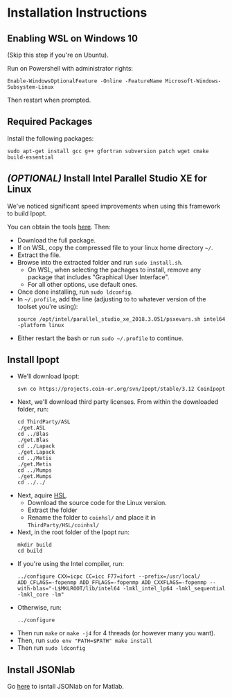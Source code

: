 # Installation Instructions

## Enabling WSL on Windows 10

(Skip this step if you're on Ubuntu).

Run on Powershell with administrator rights:
```
Enable-WindowsOptionalFeature -Online -FeatureName Microsoft-Windows-Subsystem-Linux
```
Then restart when prompted.

## Required Packages

Install the following packages:
```
sudo apt-get install gcc g++ gfortran subversion patch wget cmake build-essential
```

## *(OPTIONAL)* Install Intel Parallel Studio XE for Linux

We've noticed significant speed improvements when using this framework to build Ipopt.

You can obtain the tools [here](https://software.intel.com/en-us/parallel-studio-xe). Then:

- Download the full package. 
- If on WSL, copy the compressed file to your linux home directory `~/`.
- Extract the file.
- Browse into the extracted folder and run `sudo install.sh`.
  - On WSL, when selecting the pachages to install, remove any package that includes "Graphical User Interface".
  - For all other options, use default ones.
- Once done installing, run `sudo ldconfig`.
- In `~/.profile`, add the line (adjusting to to whatever version of the toolset you're using):
  ```
  source /opt/intel/parallel_studio_xe_2018.3.051/psxevars.sh intel64 -platform linux
  ```
- Either restart the bash or run `sudo ~/.profile` to continue.

## Install Ipopt

- We'll download Ipopt:
  ```
  svn co https://projects.coin-or.org/svn/Ipopt/stable/3.12 CoinIpopt
  ```
- Next, we'll download third party licenses. From within the downloaded folder, run:
  ```
  cd ThirdParty/ASL
  ./get.ASL
  cd ../Blas
  ./get.Blas
  cd ../Lapack
  ./get.Lapack
  cd ../Metis
  ./get.Metis
  cd ../Mumps
  ./get.Mumps
  cd ../../
  ```
- Next, aquire [HSL](http://www.hsl.rl.ac.uk/ipopt/).
  - Download the source code for the Linux version.
  - Extract the folder
  - Rename the folder to `coinhsl/` and place it in `ThirdParty/HSL/coinhsl/`
- Next, in the root folder of the Ipopt run:
  ```
  mkdir build
  cd build
  ```
- If you're using the Intel compiler, run:
  ```
  ../configure CXX=icpc CC=icc F77=ifort --prefix=/usr/local/ ADD_CFLAGS=-fopenmp ADD_FFLAGS=-fopenmp ADD_CXXFLAGS=-fopenmp --with-blas="-L$MKLROOT/lib/intel64 -lmkl_intel_lp64 -lmkl_sequential -lmkl_core -lm"
  ```
- Otherwise, run:
  ```
  ../configure
  ```
- Then run `make` or `make -j4` for 4 threads (or however many you want).
- Then, run `sudo env "PATH=$PATH" make install`
- Then run `sudo ldconfig`

## Install JSONlab

Go [here](https://www.mathworks.com/matlabcentral/fileexchange/33381-jsonlab--a-toolbox-to-encode-decode-json-files) to isntall JSONlab on for Matlab.
